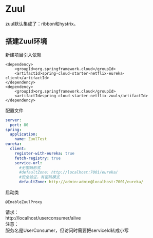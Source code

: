 # Zuul
zuul默认集成了：ribbon和hystrix。
## 搭建Zuul环境
新建项目引入依赖
```
<dependency>
    <groupId>org.springframework.cloud</groupId>
    <artifactId>spring-cloud-starter-netflix-eureka-client</artifactId>
</dependency>
<dependency>
    <groupId>org.springframework.cloud</groupId>
    <artifactId>spring-cloud-starter-netflix-zuul</artifactId>
</dependency>
```
配置文件
```yaml
server:
  port: 80
spring:
  application:
    name: ZuulTest
eureka:
  client:
    register-with-eureka: true
    fetch-registry: true
    service-url:
      #无密码形式
      #defaultZone: http://localhost:7001/eureka/
      #安全验证，有密码模式
      defaultZone: http://admin:admin@localhost:7001/eureka/
```
启动类
```
@EnableZuulProxy
```
请求：    
http://localhost/userconsumer/alive   
注意：    
服务名是UserConsumer，但访问时需要把serviceId转成小写   


